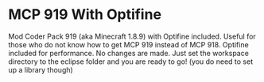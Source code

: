 # MCP 919 With Optifine
Mod Coder Pack 919 (aka Minecraft 1.8.9) with Optifine included.
Useful for those who do not know how to get MCP 919 instead of MCP 918. Optifine included for performance.
No changes are made. Just set the workspace directory to the eclipse folder and you are ready to go! (you do need to set up a library though)
